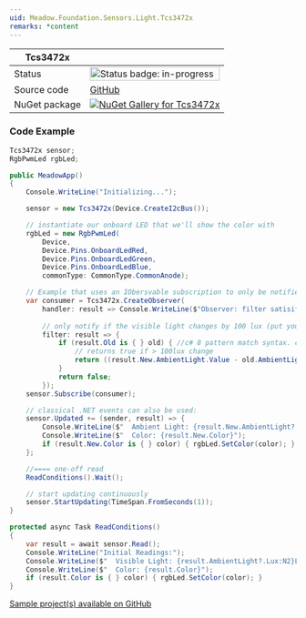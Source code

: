 ```yaml
---
uid: Meadow.Foundation.Sensors.Light.Tcs3472x
remarks: *content
---
```


| Tcs3472x | |
|--------|--------|
| Status | <img src="https://img.shields.io/badge/InProgress-yellow" style="width: auto; height: -webkit-fill-available;" alt="Status badge: in-progress" /> |
| Source code | [GitHub](https://github.com/WildernessLabs/Meadow.Foundation/tree/main/Source/Meadow.Foundation.Peripherals/Sensors.Light.Tcs3472x) |
| NuGet package | <a href="https://www.nuget.org/packages/Meadow.Foundation.Sensors.Light.Tcs3472x/" target="_blank"><img src="https://img.shields.io/nuget/v/Meadow.Foundation.Sensors.Light.Tcs3472x.svg?label=Meadow.Foundation.Sensors.Light.Tcs3472x" alt="NuGet Gallery for Tcs3472x" /></a> |

### Code Example

```csharp
Tcs3472x sensor;
RgbPwmLed rgbLed;

public MeadowApp()
{
    Console.WriteLine("Initializing...");

    sensor = new Tcs3472x(Device.CreateI2cBus());

    // instantiate our onboard LED that we'll show the color with
    rgbLed = new RgbPwmLed(
        Device,
        Device.Pins.OnboardLedRed,
        Device.Pins.OnboardLedGreen,
        Device.Pins.OnboardLedBlue,
        commonType: CommonType.CommonAnode);

    // Example that uses an IObersvable subscription to only be notified when the filter is satisfied
    var consumer = Tcs3472x.CreateObserver(
        handler: result => Console.WriteLine($"Observer: filter satisifed: {result.New.AmbientLight?.Lux:N2}Lux, old: {result.Old?.AmbientLight?.Lux:N2}Lux"),
        
        // only notify if the visible light changes by 100 lux (put your hand over the sensor to trigger)
        filter: result => {
            if (result.Old is { } old) { //c# 8 pattern match syntax. checks for !null and assigns var.
                // returns true if > 100lux change
                return ((result.New.AmbientLight.Value - old.AmbientLight.Value).Abs().Lux > 100);
            }
            return false;
        });
    sensor.Subscribe(consumer);

    // classical .NET events can also be used:
    sensor.Updated += (sender, result) => {
        Console.WriteLine($"  Ambient Light: {result.New.AmbientLight?.Lux:N2}Lux");
        Console.WriteLine($"  Color: {result.New.Color}");
        if (result.New.Color is { } color) { rgbLed.SetColor(color); }
    };

    //==== one-off read
    ReadConditions().Wait();

    // start updating continuously
    sensor.StartUpdating(TimeSpan.FromSeconds(1));
}

protected async Task ReadConditions()
{
    var result = await sensor.Read();
    Console.WriteLine("Initial Readings:");
    Console.WriteLine($"  Visible Light: {result.AmbientLight?.Lux:N2}Lux");
    Console.WriteLine($"  Color: {result.Color}");
    if (result.Color is { } color) { rgbLed.SetColor(color); }
}

```

[Sample project(s) available on GitHub](https://github.com/WildernessLabs/Meadow.Foundation/tree/main/Source/Meadow.Foundation.Peripherals/Sensors.Light.Tcs3472x/Samples/Tcs3472x_Sample)

